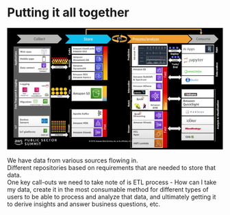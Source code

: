 # Putting it all together

![img_2.png](images/img_28.png)

We have data from various sources flowing in.<br>
Different repositories based on requirements that are needed to store that data.<br>
One key call-outs we need to take note of is ETL process - How can I take my data, create it in the most consumable method for different types of users to be able to process and analyze that data, and ultimately getting it to derive insights and answer business questions, etc.<br>
